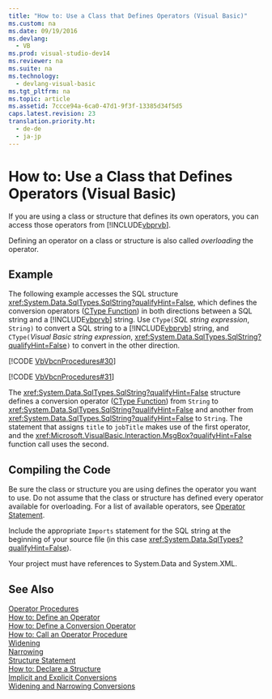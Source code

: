 ```yaml
---
title: "How to: Use a Class that Defines Operators (Visual Basic)"
ms.custom: na
ms.date: 09/19/2016
ms.devlang: 
  - VB
ms.prod: visual-studio-dev14
ms.reviewer: na
ms.suite: na
ms.technology: 
  - devlang-visual-basic
ms.tgt_pltfrm: na
ms.topic: article
ms.assetid: 7ccce94a-6ca0-47d1-9f3f-13385d34f5d5
caps.latest.revision: 23
translation.priority.ht: 
  - de-de
  - ja-jp
---
```

# How to: Use a Class that Defines Operators (Visual Basic)
If you are using a class or structure that defines its own operators, you can access those operators from [!INCLUDE[vbprvb](../vs140/includes/vbprvb_md.md)].  
  
 Defining an operator on a class or structure is also called *overloading* the operator.  
  
## Example  
 The following example accesses the SQL structure <xref:System.Data.SqlTypes.SqlString?qualifyHint=False>, which defines the conversion operators ([CType Function](../Topic/CType%20Function%20\(Visual%20Basic\).md)) in both directions between a SQL string and a [!INCLUDE[vbprvb](../vs140/includes/vbprvb_md.md)] string. Use `CType(`*SQL string expression*, `String)` to convert a SQL string to a [!INCLUDE[vbprvb](../vs140/includes/vbprvb_md.md)] string, and `CType(`*Visual Basic string expression*, <xref:System.Data.SqlTypes.SqlString?qualifyHint=False>`)` to convert in the other direction.  
  
 [!CODE [VbVbcnProcedures#30](../CodeSnippet/VS_Snippets_VBCSharp/VbVbcnProcedures#30)]  
  
 [!CODE [VbVbcnProcedures#31](../CodeSnippet/VS_Snippets_VBCSharp/VbVbcnProcedures#31)]  
  
 The <xref:System.Data.SqlTypes.SqlString?qualifyHint=False> structure defines a conversion operator ([CType Function](../Topic/CType%20Function%20\(Visual%20Basic\).md)) from `String` to <xref:System.Data.SqlTypes.SqlString?qualifyHint=False> and another from <xref:System.Data.SqlTypes.SqlString?qualifyHint=False> to `String`. The statement that assigns `title` to `jobTitle` makes use of the first operator, and the <xref:Microsoft.VisualBasic.Interaction.MsgBox?qualifyHint=False> function call uses the second.  
  
## Compiling the Code  
 Be sure the class or structure you are using defines the operator you want to use. Do not assume that the class or structure has defined every operator available for overloading. For a list of available operators, see [Operator Statement](../vs140/Operator-Statement.md).  
  
 Include the appropriate `Imports` statement for the SQL string at the beginning of your source file (in this case <xref:System.Data.SqlTypes?qualifyHint=False>).  
  
 Your project must have references to System.Data and System.XML.  
  
## See Also  
 [Operator Procedures](../vs140/Operator-Procedures--Visual-Basic-.md)   
 [How to: Define an Operator](../vs140/How-to--Define-an-Operator--Visual-Basic-.md)   
 [How to: Define a Conversion Operator](../vs140/How-to--Define-a-Conversion-Operator--Visual-Basic-.md)   
 [How to: Call an Operator Procedure](../Topic/How%20to:%20Call%20an%20Operator%20Procedure%20\(Visual%20Basic\).md)   
 [Widening](../vs140/Widening--Visual-Basic-.md)   
 [Narrowing](../vs140/Narrowing--Visual-Basic-.md)   
 [Structure Statement](../Topic/Structure%20Statement.md)   
 [How to: Declare a Structure](../vs140/How-to--Declare-a-Structure--Visual-Basic-.md)   
 [Implicit and Explicit Conversions](../Topic/Implicit%20and%20Explicit%20Conversions%20\(Visual%20Basic\).md)   
 [Widening and Narrowing Conversions](../Topic/Widening%20and%20Narrowing%20Conversions%20\(Visual%20Basic\).md)